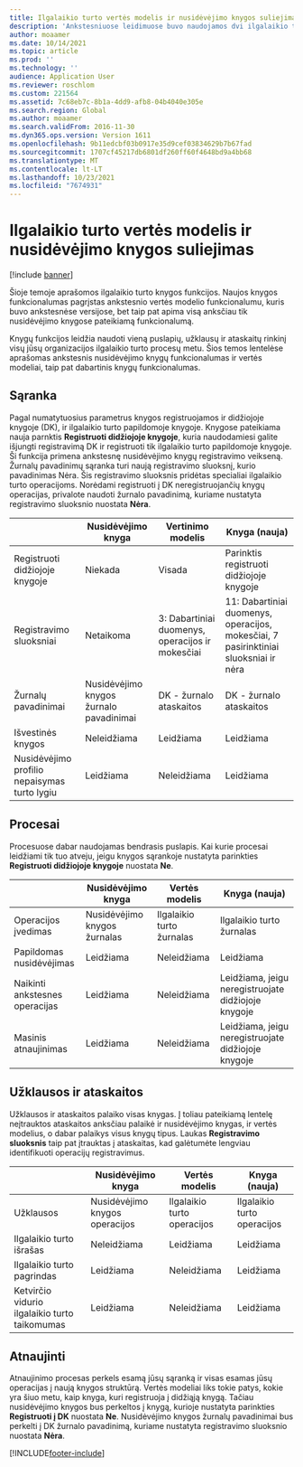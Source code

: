 ```yaml
---
title: Ilgalaikio turto vertės modelis ir nusidėvėjimo knygos suliejimas
description: 'Ankstesniuose leidimuose buvo naudojamos dvi ilgalaikio turto vertinimo sąvokos: vertinimo modelis ir nusidėvėjimo knygos. „Microsoft Dynamics 365 for Operations“ (1611) leidime vertinimo modelio funkcija ir nusidėvėjimo knygų funkcija buvo sujungtos į vieną sąvoką, vadinama knyga.'
author: moaamer
ms.date: 10/14/2021
ms.topic: article
ms.prod: ''
ms.technology: ''
audience: Application User
ms.reviewer: roschlom
ms.custom: 221564
ms.assetid: 7c68eb7c-8b1a-4dd9-afb8-04b4040e305e
ms.search.region: Global
ms.author: moaamer
ms.search.validFrom: 2016-11-30
ms.dyn365.ops.version: Version 1611
ms.openlocfilehash: 9b11edcbf03b0917e35d9cef03834629b7b67fad
ms.sourcegitcommit: 1707cf45217db6801df260ff60f4648bd9a4bb68
ms.translationtype: MT
ms.contentlocale: lt-LT
ms.lasthandoff: 10/23/2021
ms.locfileid: "7674931"
---
```

# <a name="fixed-asset-value-model-and-depreciation-book-merge"></a>Ilgalaikio turto vertės modelis ir nusidėvėjimo knygos suliejimas

[!include [banner](../includes/banner.md)]

Šioje temoje aprašomos ilgalaikio turto knygos funkcijos. Naujos knygos funkcionalumas pagrįstas ankstesnio vertės modelio funkcionalumu, kuris buvo ankstesnėse versijose, bet taip pat apima visą anksčiau tik nusidėvėjimo knygose pateikiamą funkcionalumą.

Knygų funkcijos leidžia naudoti vieną puslapių, užklausų ir ataskaitų rinkinį visų jūsų organizacijos ilgalaikio turto procesų metu. Šios temos lentelėse aprašomas ankstesnis nusidėvėjimo knygų funkcionalumas ir vertės modeliai, taip pat dabartinis knygų funkcionalumas.

## <a name="setup"></a>Sąranka
Pagal numatytuosius parametrus knygos registruojamos ir didžiojoje knygoje (DK), ir ilgalaikio turto papildomoje knygoje. Knygose pateikiama nauja parnktis **Registruoti didžiojoje knygoje**, kuria naudodamiesi galite išjungti registravimą DK ir registruoti tik ilgalaikio turto papildomoje knygoje. Ši funkcija primena ankstesnę nusidėvėjimo knygų registravimo veikseną. Žurnalų pavadinimų sąranka turi naują registravimo sluoksnį, kurio pavadinimas Nėra. Šis registravimo sluoksnis pridėtas specialiai ilgalaikio turto operacijoms. Norėdami registruoti į DK neregistruojančių knygų operacijas, privalote naudoti žurnalo pavadinimą, kuriame nustatyta registravimo sluoksnio nuostata **Nėra**.


| &nbsp;                                           | Nusidėvėjimo knyga               | Vertinimo modelis                     | Knyga (nauja)                                              |
|--------------------------------------------------|---------------------------------|---------------------------------|---------------------------------------------------------|
| Registruoti didžiojoje knygoje                                   | Niekada                           | Visada                          | Parinktis registruoti didžiojoje knygoje                                |
| Registravimo sluoksniai                                   | Netaikoma                  | 3: Dabartiniai duomenys, operacijos ir mokesčiai | 11: Dabartiniai duomenys, operacijos, mokesčiai, 7 pasirinktiniai sluoksniai ir nėra |
| Žurnalų pavadinimai                                    | Nusidėvėjimo knygos žurnalo pavadinimai | DK - žurnalo ataskaitos              | DK - žurnalo ataskaitos                                      |
| Išvestinės knygos                                    | Neleidžiama                     | Leidžiama                         | Leidžiama                                                 |
| Nusidėvėjimo profilio nepaisymas turto lygiu | Leidžiama                         | Neleidžiama                     | Leidžiama                                                 |

## <a name="processes"></a>Procesai
Procesuose dabar naudojamas bendrasis puslapis. Kai kurie procesai leidžiami tik tuo atveju, jeigu knygos sąrankoje nustatyta parinkties **Registruoti didžiojoje knygoje** nuostata **Ne**.

| &nbsp;                                           | Nusidėvėjimo knyga               | Vertės modelis                     | Knyga (nauja)                                              |
|--------------------------------|---------------------------|---------------------|------------------------------------------|
| Operacijos įvedimas              | Nusidėvėjimo knygos žurnalas | Ilgalaikio turto žurnalas | Ilgalaikio turto žurnalas                      |
| Papildomas nusidėvėjimas             | Leidžiama                   | Neleidžiama         | Leidžiama                                  |
| Naikinti ankstesnes operacijas | Leidžiama                   | Neleidžiama         | Leidžiama, jeigu neregistruojate didžiojoje knygoje |
| Masinis atnaujinimas                    | Leidžiama                   | Neleidžiama         | Leidžiama, jeigu neregistruojate didžiojoje knygoje |

## <a name="inquiries-and-reports"></a>Užklausos ir ataskaitos
Užklausos ir ataskaitos palaiko visas knygas. Į toliau pateikiamą lentelę neįtrauktos ataskaitos anksčiau palaikė ir nusidėvėjimo knygas, ir vertės modelius, o dabar palaikys visus knygų tipus. Laukas **Registravimo sluoksnis** taip pat įtrauktas į ataskaitas, kad galėtumėte lengviau identifikuoti operacijų registravimus.

| &nbsp;                                           | Nusidėvėjimo knyga               | Vertės modelis                     | Knyga (nauja)                                              |
|---------------------------------------|--------------------------------|--------------------------|--------------------------|
| Užklausos                             | Nusidėvėjimo knygos operacijos | Ilgalaikio turto operacijos | Ilgalaikio turto operacijos |
| Ilgalaikio turto išrašas                 | Neleidžiama                    | Leidžiama                  | Leidžiama                  |
| Ilgalaikio turto pagrindas                     | Leidžiama                        | Neleidžiama              | Leidžiama                  |
| Ketvirčio vidurio ilgalaikio turto taikomumas | Leidžiama                        | Neleidžiama              | Leidžiama                  |

## <a name="upgrade"></a>Atnaujinti
Atnaujinimo procesas perkels esamą jūsų sąranką ir visas esamas jūsų operacijas į naują knygos struktūrą. Vertės modeliai liks tokie patys, kokie yra šiuo metu, kaip knyga, kuri registruoja į didžiąją knygą. Tačiau nusidėvėjimo knygos bus perkeltos į knygą, kurioje nustatyta parinkties **Registruoti į DK** nuostata **Ne**. Nusidėvėjimo knygos žurnalų pavadinimai bus perkelti į DK žurnalo pavadinimą, kuriame nustatyta registravimo sluoksnio nuostata **Nėra**.





[!INCLUDE[footer-include](../../includes/footer-banner.md)]
